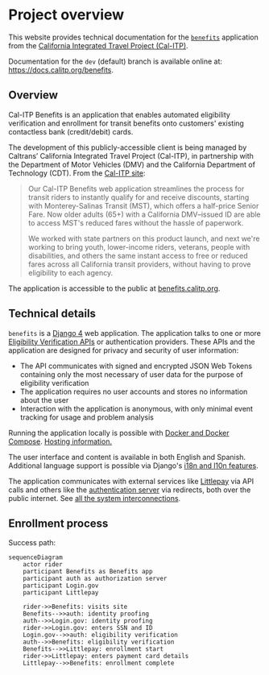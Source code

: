 # Project overview

This website provides technical documentation for the [`benefits`][benefits-repo] application from the
[California Integrated Travel Project (Cal-ITP)][calitp].

Documentation for the `dev` (default) branch is available online at: <https://docs.calitp.org/benefits>.

## Overview

Cal-ITP Benefits is an application that enables automated eligibility verification and enrollment for transit
benefits onto customers' existing contactless bank (credit/debit) cards.

The development of this publicly-accessible client is being managed by Caltrans’ California Integrated Travel Project (Cal-ITP), in partnership with the Department of Motor Vehicles (DMV) and the California Department of Technology (CDT). From the [Cal-ITP site](https://www.calitp.org/):

> Our Cal-ITP Benefits web application streamlines the process for transit riders to instantly qualify for and receive discounts, starting with Monterey-Salinas Transit (MST), which offers a half-price Senior Fare. Now older adults (65+) with a California DMV–issued ID are able to access MST's reduced fares without the hassle of paperwork.
>
> We worked with state partners on this product launch, and next we're working to bring youth, lower-income riders, veterans, people with disabilities, and others the same instant access to free or reduced fares across all California transit providers, without having to prove eligibility to each agency.

The application is accessible to the public at [benefits.calitp.org](https://benefits.calitp.org).

## Technical details

`benefits` is a [Django 4][django] web application. The application talks to one or more [Eligibility Verification APIs](https://docs.calitp.org/eligibility-api/specification) or authentication providers. These APIs and the application are
designed for privacy and security of user information:

- The API communicates with signed and encrypted JSON Web Tokens containing only the most necessary of user data for the purpose of eligibility verification
- The application requires no user accounts and stores no information about the user
- Interaction with the application is anonymous, with only minimal event tracking for usage and problem analysis

Running the application locally is possible with [Docker and Docker Compose][docker]. [Hosting information.][hosting]

The user interface and content is available in both English and Spanish. Additional language support is possible via Django's
[i18n and l10n features][i18n].

The application communicates with external services like [Littlepay][littlepay] via API calls and others like the [authentication server](https://dev.auth.cdt.ca.gov) via redirects, both over the public internet. See [all the system interconnections][interconnections].

## Enrollment process

Success path:

```mermaid
sequenceDiagram
    actor rider
    participant Benefits as Benefits app
    participant auth as authorization server
    participant Login.gov
    participant Littlepay

    rider->>Benefits: visits site
    Benefits-->>auth: identity proofing
    auth-->>Login.gov: identity proofing
    rider->>Login.gov: enters SSN and ID
    Login.gov-->>auth: eligibility verification
    auth-->>Benefits: eligibility verification
    Benefits-->>Littlepay: enrollment start
    rider->>Littlepay: enters payment card details
    Littlepay-->>Benefits: enrollment complete
```

[benefits-repo]: https://github.com/cal-itp/benefits
[calitp]: https://calitp.org
[django]: https://docs.djangoproject.com/en/
[docker]: https://www.docker.com/products/docker-desktop
[interconnections]: deployment/infrastructure/#system-interconnections
[hosting]: deployment/
[littlepay]: https://littlepay.com/
[i18n]: https://docs.djangoproject.com/en/4.0/topics/i18n/
